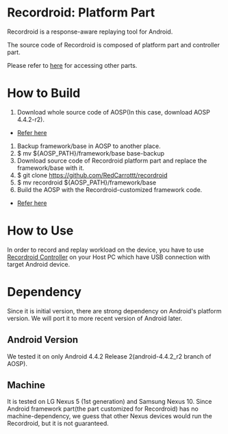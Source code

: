 # Recordroid: Platform Part
Recordroid is a response-aware replaying tool for Android.

The source code of Recordroid is composed of platform part and controller part.

Please refer to [here](http://github.com/RedCarrottt/recordroid-controller) for accessing other parts.

# How to Build
1. Download whole source code of AOSP(In this case, download AOSP 4.4.2-r2).
  * [Refer here](https://source.android.com/source/downloading.html)
1. Backup framework/base in AOSP to another place.
  1. $ mv ${AOSP_PATH}/framework/base base-backup
1. Download source code of Recordroid platform part and replace the framework/base with it.
  1. $ git clone https://github.com/RedCarrottt/recordroid
  1. $ mv recordroid ${AOSP_PATH}/framework/base
1. Build the AOSP with the Recordroid-customized framework code.
  * [Refer here](https://source.android.com/source/building.html)
  
# How to Use
In order to record and replay workload on the device, you have to use [Recordroid Controller](http://github.com/RedCarrottt/recordroid-controller) on your Host PC which have USB connection with target Android device.

# Dependency
Since it is initial version, there are strong dependency on Android's platform version. We will port it to more recent version of Android later.

## Android Version
We tested it on only Android 4.4.2 Release 2(android-4.4.2_r2 branch of AOSP).

## Machine
It is tested on LG Nexus 5 (1st generation) and Samsung Nexus 10. Since Android framework part(the part customized for Recordroid) has no machine-dependency, we guess that other Nexus devices would run the Recordroid, but it is not guaranteed.
